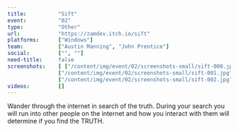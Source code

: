 ```yaml
---
title:          "Sift"
event:          "02"
type:           "Other"
url:            "https://zamdev.itch.io/sift"
platforms:      ["Windows"]
team:           ["Austin Manning", "John Prentice"]
social:         ["", ""]
need-title:     false
screenshots:    [ ["/content/img/event/02/screenshots-small/sift-000.jpg", "/content/img/event/02/screenshots/sift-000.jpg"],
                ["/content/img/event/02/screenshots-small/sift-001.jpg", "/content/img/event/02/screenshots/sift-001.jpg"],
                ["/content/img/event/02/screenshots-small/sift-002.jpg", "/content/img/event/02/screenshots/sift-002.jpg"] ]
videos:         []
---
```

Wander through the internet in search of the truth. During your search you will run into other people on the internet and how you interact with them will determine if you find the TRUTH.